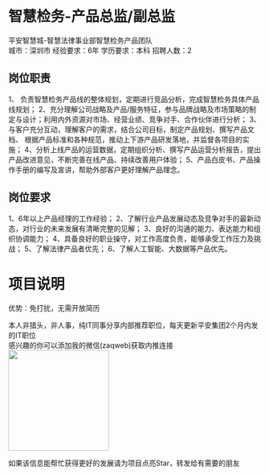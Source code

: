 # 智慧检务-产品总监/副总监
平安智慧城-智慧法律事业部智慧检务产品团队  
城市：深圳市 经验要求：6年 学历要求：本科  招聘人数：2

## 岗位职责
1、 负责智慧检务产品线的整体规划，定期进行竞品分析，完成智慧检务具体产品线规划；
 2、充分理解公司战略及产品/服务特征，参与品牌战略及市场策略的制定与设计；利用内外资源对市场、经营业绩、竞争对手、合作伙伴进行分析；
 3、与客户充分互动，理解客户的需求，结合公司目标，制定产品规划、撰写产品文档、 根据产品标准和各种规范，推动上下游产品研发落地，并监督各项目的实施；
 4、分析上线产品的运营数据，定期组织分析、撰写产品运营分析报告，提出产品改进意见，不断完善在线产品、持续改善用户体验；
 5、产品白皮书、产品操作手册的编写及宣讲，帮助外部客户更好理解产品理念。

## 岗位要求
1、6年以上产品经理的工作经验；
 2、了解行业产品发展动态及竞争对手的最新动态，对行业的未来发展有清晰完整的见解；
 3、良好的沟通的能力、表达能力和组织协调能力；
 4、具备良好的职业操守，对工作高度负责，能够承受工作压力及挑战；
 5、了解法律产品者优先；
 6、了解人工智能、大数据等产品优先。

# 项目说明

优势：免打扰，无需开放简历

本人非猎头，非人事，纯IT同事分享内部推荐职位，每天更新平安集团2个月内发的IT职位  
感兴趣的你可以添加我的微信(zaqweb)获取内推连接  
<img src="https://github.com/zaqweb/PA-IT-JOBS/blob/master/WechatICode.jpeg"  height="200" width="200">

如果该信息能帮忙获得更好的发展请为项目点亮Star，转发给有需要的朋友




